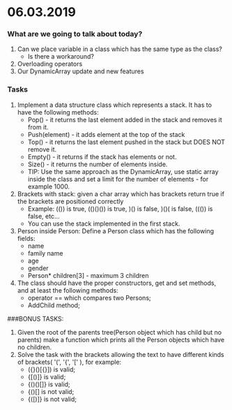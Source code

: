 # 06.03.2019

### What are we going to talk about today?
1. Can we place variable in a class which has the same type as the class?
    - Is there a workaround?
2. Overloading operators
3. Our DynamicArray update and new features

### Tasks
1. Implement a data structure class which represents a stack. It has to have the following methods:
    - Pop() - it returns the last element added in the stack and removes it from it.
    - Push(element) - it adds element at the top of the stack
    - Top() - it returns the last element pushed in the stack but DOES NOT remove it.
    - Empty() - it returns if the stack has elements or not.
    - Size() - it returns the number of elements inside.
    - TIP: Use the same approach as the DynamicArray, use static array inside the class and set a limit for the number of elements - for example 1000.
2. Brackets with stack: given a char array which has brackets return true if the brackets are positioned correctly
    - Example: (()) is true, (()()()) is true, )() is false, )()( is false, ((()) is false, etc...
    - You can use the stack implemented in the first stack.
3. Person inside Person: Define a Person class which has the following fields:
    - name
    - family name
    - age
    - gender
    - Person* children[3] - maximum 3 children
4. The class should have the proper constructors, get and set methods, and at least the following methods:
    - operator == which compares two Persons;
    - AddChild method;

###BONUS TASKS: 
1. Given the root of the parents tree(Person object which has child but no parents) make a function which prints all the Person objects which have no children.
2. Solve the task with the brackets allowing the text to have different kinds of brackets( '(', '{', '[' ), for example:
    - ({}()[{}]) is valid;
    - {[()]} is valid;
    - {()()[]} is valid;
    - {()[] is not valid;
    - {([)]} is not valid;